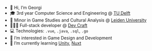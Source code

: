 - 👋 Hi, I’m Georgi
- 🎓 3rd year Computer Science and Engineering @ [TU Delft](https://www.tudelft.nl/)
- 👾 Minor in Game Studies and Cultural Analysis @ [Leiden University](https://www.universiteitleiden.nl/)
- 👨🏻‍💻 Full-stack developer @ [Dev Craft](https://www.dev-craft.com/)
- 💻 Technologies: `.vue`, `.java`, `.sql`, `.go`
- 👀 I’m interested in Game Design and Development
- 🌱 I’m currently learning [Unity](https://unity.com/), [Nuxt](https://v3.nuxtjs.org/)

<!---
lol-iris/lol-iris is a ✨ special ✨ repository because its `README.md` (this file) appears on your GitHub profile.
You can click the Preview link to take a look at your changes.
--->
